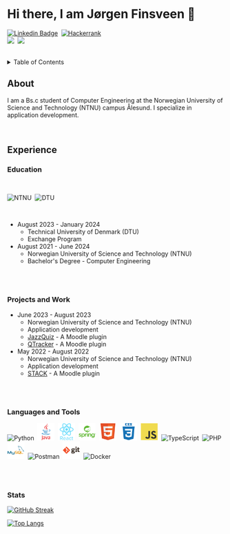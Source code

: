 # Hi there, I am Jørgen Finsveen 👋

[![Linkedin Badge](https://img.shields.io/badge/-joergen%20finsveen-blue?style=for-the-badge&logo=Linkedin&logoColor=white)](https://www.linkedin.com/in/joergen-finsveen/)&nbsp;
[![Hackerrank](https://img.shields.io/badge/-Hackerrank-2EC866?style=for-the-badge&logo=HackerRank&logoColor=white)](https://www.hackerrank.com/joergen_finsveen)&nbsp;<br/>
![](https://img.shields.io/github/followers/jorgenfinsveen?style=social)&nbsp;
![](https://komarev.com/ghpvc/?username=jorgenfinsveen)&nbsp;



<br/>

<!--
**jorgenfinsveen/jorgenfinsveen** is a ✨ _special_ ✨ repository because its `README.md` (this file) appears on your GitHub profile.

Here are some ideas to get you started:

- 🔭 I’m currently working on ...
- 🌱 I’m currently learning ...
- 👯 I’m looking to collaborate on ...
- 🤔 I’m looking for help with ...
- 💬 Ask me about ...
- 📫 How to reach me: ...
- 😄 Pronouns: ...
- ⚡ Fun fact: ...
-->

<details>
  <summary>Table of Contents</summary>
  <ol>
    <li><a href="#About">About</a></li>
    <li>
      <a href="#Experience">Experience</a>
      <ul>
        <li><a href="#Education">Education</a></li>
        <li><a href="#Projects and Work">Projects and Work</a></li>
        <li><a href="#Languages and Tools">Languages and Tools</a></li>
        <li><a href="#Stats">Stats</a></li>
      </ul>
    </li>
    <li><a href="#Contact">Contact</a></li>
  </ol>
</details>



## About

I am a Bs.c student of Computer Engineering at the Norwegian University of Science and Technology (NTNU) campus Ålesund. I specialize in application development.<br/>

<br/>

## Experience

### Education

<br/><p>
<img src="https://upload.wikimedia.org/wikipedia/commons/thumb/4/4c/Logo-Ntnu.svg/1200px-Logo-Ntnu.svg.png" title="NTNU" alt="NTNU" width="80" height="80"/>&nbsp;
<img src="https://upload.wikimedia.org/wikipedia/commons/thumb/2/2a/Danmarks_Tekniske_Universitet_%28logo%29.svg/1200px-Danmarks_Tekniske_Universitet_%28logo%29.svg.png" title="DTU" alt="DTU" width="80" height="80"/>&nbsp;
</p><br/>

* August 2023 - January 2024
  * Technical University of Denmark (DTU)
  * Exchange Program 
* August 2021 - June 2024
  * Norwegian University of Science and Technology (NTNU)
  * Bachelor's Degree - Computer Engineering

<br/><br/>

### Projects and Work

* June 2023 - August 2023
  * Norwegian University of Science and Technology (NTNU)
  * Application development
  * <a href="https://github.com/KQMATH/moodle-mod_jazzquiz">JazzQuiz</a> - A Moodle plugin
  * <a href="https://github.com/KQMATH/moodle-local_qtracker">QTracker</a> - A Moodle plugin
* May 2022 - August 2022
  * Norwegian University of Science and Technology (NTNU)
  * Application development
  * <a href="https://github.com/KQMATH/moodle-qtype_stack">STACK</a> - A Moodle plugin

<br/><br/>

### Languages and Tools

<p>
<img src="https://upload.wikimedia.org/wikipedia/commons/thumb/c/c3/Python-logo-notext.svg/1869px-Python-logo-notext.svg.png" title="Python" alt="Python" width="40" height="40"/>&nbsp;
<img src="https://github.com/devicons/devicon/blob/master/icons/java/java-original-wordmark.svg" title="Java" alt="Java" width="40" height="40"/>&nbsp;
<img src="https://github.com/devicons/devicon/blob/master/icons/react/react-original-wordmark.svg" title="React" alt="React" width="40" height="40"/>&nbsp;
<img src="https://github.com/devicons/devicon/blob/master/icons/spring/spring-original-wordmark.svg" title="Spring" alt="Spring" width="40" height="40"/>&nbsp;
<img src="https://github.com/devicons/devicon/blob/master/icons/html5/html5-original.svg" title="HTML5" alt="HTML" width="40" height="40"/>&nbsp;
<img src="https://github.com/devicons/devicon/blob/master/icons/css3/css3-plain-wordmark.svg"  title="CSS3" alt="CSS" width="40" height="40"/>&nbsp;
<img src="https://github.com/devicons/devicon/blob/master/icons/javascript/javascript-original.svg" title="JavaScript" alt="JavaScript" width="40" height="40"/>&nbsp;
<img src="https://upload.wikimedia.org/wikipedia/commons/thumb/4/4c/Typescript_logo_2020.svg/2048px-Typescript_logo_2020.svg.png" title="TypeScript" alt="TypeScript" width="40" height="40"/>&nbsp;
<img src="https://upload.wikimedia.org/wikipedia/commons/thumb/2/27/PHP-logo.svg/1200px-PHP-logo.svg.png" title="PHP" alt="PHP"  height="40"/>&nbsp;
<img src="https://github.com/devicons/devicon/blob/master/icons/mysql/mysql-original-wordmark.svg" title="MySQL"  alt="MySQL" width="40" height="40"/>&nbsp;
<img src="https://www.vectorlogo.zone/logos/getpostman/getpostman-icon.svg" title="Postman"  alt="Postman" width="40" height="40"/>&nbsp;
<img src="https://github.com/devicons/devicon/blob/master/icons/git/git-original-wordmark.svg" title="Git" **alt="Git" width="40" height="40"/>&nbsp;
<img src="https://www.docker.com/wp-content/uploads/2022/03/vertical-logo-monochromatic.png" title="Docker" **alt="Docker" height="40"/>&nbsp;
</p>


<br/><br/>

### Stats
<p>


[![GitHub Streak](http://github-readme-streak-stats.herokuapp.com?user=jorgenfinsveen&theme=dark&background=000000)](https://git.io/streak-stats) &nbsp;

[![Top Langs](https://github-readme-stats.vercel.app/api/top-langs/?username=jorgenfinsveen&layout=compact&theme=vision-friendly-dark)](https://github.com/anuraghazra/github-readme-stats) &nbsp;
</p>


